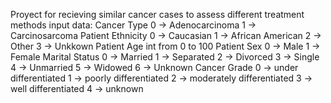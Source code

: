 Proyect for recieving similar cancer cases to assess different treatment methods
input data:
    Cancer Type
            0 -> Adenocarcinoma
            1 -> Carcinosarcoma
    Patient Ethnicity
            0 -> Caucasian
            1 -> African American
            2 -> Other
            3 -> Unkkown
    Patient Age
            int from 0 to 100
    Patient Sex
            0 -> Male
            1 -> Female
    Marital Status
            0 -> Married
            1 -> Separated
            2 -> Divorced
            3 -> Single
            4 -> Unmarried
            5 -> Widowed
            6 -> Unknown
    Cancer Grade
            0 -> under differentiated
            1 -> poorly differentiated
            2 -> moderately differentiated
            3 -> well differentiated
            4 -> unknown